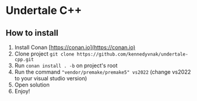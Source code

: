 # Undertale C++

## How to install

1. Install Conan [https://conan.io](https://conan.io)
2. Clone project `git clone https://github.com/kennedyvnak/undertale-cpp.git`
3. Run `conan install . -b` on project's root
4. Run the command `"vendor/premake/premake5" vs2022` (change vs2022 to your visual studio version)
5. Open solution
6. Enjoy!
